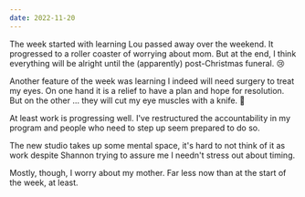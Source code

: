 ```yaml
---
date: 2022-11-20
---
```


The week started with learning Lou passed away over the weekend. It progressed to a roller coaster of worrying about mom. But at the end, I think everything will be alright until the (apparently) post-Christmas funeral. 😢

Another feature of the week was learning I indeed will need surgery to treat my eyes. On one hand it is a relief to have a plan and hope for resolution. But on the other … they will cut my eye muscles with a knife. 😬

At least work is progressing well. I've restructured the accountability in my program and people who need to step up seem prepared to do so.

The new studio takes up some mental space, it's hard to not think of it as work despite Shannon trying to assure me I needn't stress out about timing.

Mostly, though, I worry about my mother. Far less now than at the start of the week, at least.